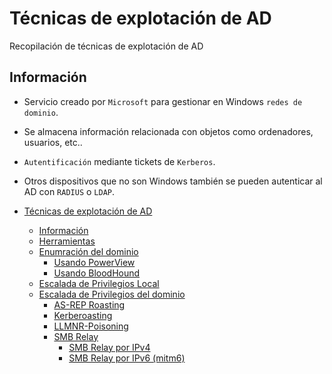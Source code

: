 # Técnicas de explotación de AD
Recopilación de técnicas de explotación de AD

## Información
- Servicio creado por `Microsoft` para gestionar en Windows `redes de dominio`.
- Se almacena información relacionada con objetos como ordenadores, usuarios, etc..
- `Autentificación` mediante tickets de `Kerberos`. 
- Otros dispositivos que no son Windows también se pueden autenticar al AD con `RADIUS` o `LDAP`.

- [Técnicas de explotación de AD](#Técnicas-de-Explotación-de-AD)
  - [Información](#Información)
  - [Herramientas](#Herramientas)
  - [Enumración del dominio](#Enumeración-del-dominio)
    - [Usando PowerView](#Usando-PowerView)
    - [Usando BloodHound](#Usando-BloodHound)
  - [Escalada de Privilegios Local](#Escalada-de-Privilegios-Local)
  - [Escalada de Privilegios del dominio](/Apuntes-AD/Domain-privesc/#Escalada-de-Privilegios-del-dominio)
    - [AS-REP Roasting](/Apuntes-AD/Domain-privesc/AS-REP-Roasting)
    - [Kerberoasting](/Apuntes-AD/Domain-privesc/Kerberoasting)
    - [LLMNR-Poisoning](/Apuntes-AD/Domain-privesc/LLMNR-Poisoning)
    - [SMB Relay](/Apuntes-AD/Domain-privesc/SMB-Relay)
       - [SMB Relay por IPv4](/Apuntes-AD/Domain-privesc/SMB-Relay/#Efectuar-un-SMB-Relay-por-IPv4)
       - [SMB Relay por IPv6 (mitm6)](/Apuntes-AD/Domain-privesc/SMB-Relay/#Ejecutar-comandos-mediante-un-SMB-Relay-por-IPv6)
